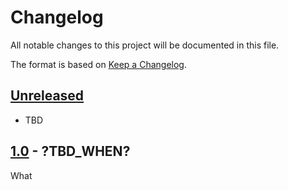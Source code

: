# Changelog

All notable changes to this project will be documented in this file.

The format is based on [Keep a Changelog](https://keepachangelog.com/en/1.0.0/).

## [Unreleased]

- TBD

## [1.0] - ?TBD_WHEN?

What

[unreleased]: https://github.com/AIRI-Institute/him-agent/compare/v1.0...HEAD
[1.0]: https://github.com/AIRI-Institute/him-agent/releases/v1.0
